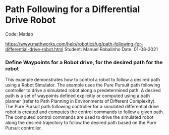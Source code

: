 # Path Following for a Differential Drive Robot

Code: Matlab

https://www.mathworks.com/help/robotics/ug/path-following-for-differential-drive-robot.html
Student: Manuel Robalinho
Date: 01-08-2021

### Define Waypoints for a Robot drive, for the desired path for the robot

This example demonstrates how to control a robot to follow a desired path using a Robot Simulator. The example uses the Pure Pursuit path following controller to drive a simulated robot along a predetermined path. A desired path is a set of waypoints defined explicitly or computed using a path planner (refer to Path Planning in Environments of Different Complexity). The Pure Pursuit path following controller for a simulated differential drive robot is created and computes the control commands to follow a given path. The computed control commands are used to drive the simulated robot along the desired trajectory to follow the desired path based on the Pure Pursuit controller.


